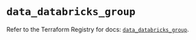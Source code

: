 # `data_databricks_group`

Refer to the Terraform Registry for docs: [`data_databricks_group`](https://registry.terraform.io/providers/databricks/databricks/1.65.1/docs/data-sources/group).
